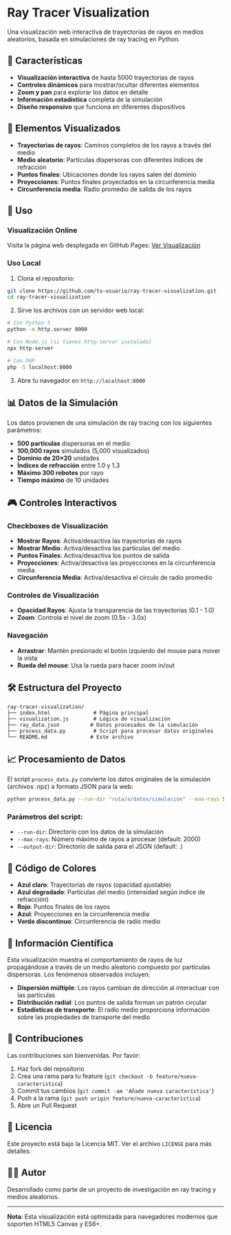 # Ray Tracer Visualization

Una visualización web interactiva de trayectorias de rayos en medios aleatorios, basada en simulaciones de ray tracing en Python.

## 🌟 Características

- **Visualización interactiva** de hasta 5000 trayectorias de rayos
- **Controles dinámicos** para mostrar/ocultar diferentes elementos
- **Zoom y pan** para explorar los datos en detalle
- **Información estadística** completa de la simulación
- **Diseño responsivo** que funciona en diferentes dispositivos

## 🎯 Elementos Visualizados

- **Trayectorias de rayos**: Caminos completos de los rayos a través del medio
- **Medio aleatorio**: Partículas dispersoras con diferentes índices de refracción
- **Puntos finales**: Ubicaciones donde los rayos salen del dominio
- **Proyecciones**: Puntos finales proyectados en la circunferencia media
- **Circunferencia media**: Radio promedio de salida de los rayos

## 🚀 Uso

### Visualización Online

Visita la página web desplegada en GitHub Pages: [Ver Visualización](https://tu-usuario.github.io/ray-tracer-visualization)

### Uso Local

1. Clona el repositorio:
```bash
git clone https://github.com/tu-usuario/ray-tracer-visualization.git
cd ray-tracer-visualization
```

2. Sirve los archivos con un servidor web local:
```bash
# Con Python 3
python -m http.server 8000

# Con Node.js (si tienes http-server instalado)
npx http-server

# Con PHP
php -S localhost:8000
```

3. Abre tu navegador en `http://localhost:8000`

## 📊 Datos de la Simulación

Los datos provienen de una simulación de ray tracing con los siguientes parámetros:

- **500 partículas** dispersoras en el medio
- **100,000 rayos** simulados (5,000 visualizados)
- **Dominio de 20×20** unidades
- **Índices de refracción** entre 1.0 y 1.3
- **Máximo 300 rebotes** por rayo
- **Tiempo máximo** de 10 unidades

## 🎮 Controles Interactivos

### Checkboxes de Visualización
- **Mostrar Rayos**: Activa/desactiva las trayectorias de rayos
- **Mostrar Medio**: Activa/desactiva las partículas del medio
- **Puntos Finales**: Activa/desactiva los puntos de salida
- **Proyecciones**: Activa/desactiva las proyecciones en la circunferencia media
- **Circunferencia Media**: Activa/desactiva el círculo de radio promedio

### Controles de Visualización
- **Opacidad Rayos**: Ajusta la transparencia de las trayectorias (0.1 - 1.0)
- **Zoom**: Controla el nivel de zoom (0.5x - 3.0x)

### Navegación
- **Arrastrar**: Mantén presionado el botón izquierdo del mouse para mover la vista
- **Rueda del mouse**: Usa la rueda para hacer zoom in/out

## 🛠️ Estructura del Proyecto

```
ray-tracer-visualization/
├── index.html              # Página principal
├── visualization.js        # Lógica de visualización
├── ray_data.json          # Datos procesados de la simulación
├── process_data.py         # Script para procesar datos originales
└── README.md              # Este archivo
```

## 📈 Procesamiento de Datos

El script `process_data.py` convierte los datos originales de la simulación (archivos .npz) a formato JSON para la web:

```bash
python process_data.py --run-dir "ruta/a/datos/simulacion" --max-rays 5000 --output-dir .
```

### Parámetros del script:
- `--run-dir`: Directorio con los datos de la simulación
- `--max-rays`: Número máximo de rayos a procesar (default: 2000)
- `--output-dir`: Directorio de salida para el JSON (default: .)

## 🎨 Código de Colores

- **Azul claro**: Trayectorias de rayos (opacidad ajustable)
- **Azul degradado**: Partículas del medio (intensidad según índice de refracción)
- **Rojo**: Puntos finales de los rayos
- **Azul**: Proyecciones en la circunferencia media
- **Verde discontinuo**: Circunferencia de radio medio

## 🔬 Información Científica

Esta visualización muestra el comportamiento de rayos de luz propagándose a través de un medio aleatorio compuesto por partículas dispersoras. Los fenómenos observados incluyen:

- **Dispersión múltiple**: Los rayos cambian de dirección al interactuar con las partículas
- **Distribución radial**: Los puntos de salida forman un patrón circular
- **Estadísticas de transporte**: El radio medio proporciona información sobre las propiedades de transporte del medio

## 🤝 Contribuciones

Las contribuciones son bienvenidas. Por favor:

1. Haz fork del repositorio
2. Crea una rama para tu feature (`git checkout -b feature/nueva-caracteristica`)
3. Commit tus cambios (`git commit -am 'Añade nueva característica'`)
4. Push a la rama (`git push origin feature/nueva-caracteristica`)
5. Abre un Pull Request

## 📄 Licencia

Este proyecto está bajo la Licencia MIT. Ver el archivo `LICENSE` para más detalles.

## 👨‍💻 Autor

Desarrollado como parte de un proyecto de investigación en ray tracing y medios aleatorios.

---

**Nota**: Esta visualización está optimizada para navegadores modernos que soporten HTML5 Canvas y ES6+.
